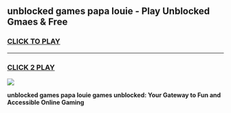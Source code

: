 
## unblocked games papa louie - Play Unblocked Gmaes & Free
<h3>
<a href="https://premium.freeplayer.one?title=unblocked_games_papa_louie&ref=19F">CLICK TO PLAY</a></h3>
<hr>

<h3>
<a href="https://premium.freeplayer.one?title=unblocked_games_papa_louie&ref=19F">CLICK 2 PLAY</a>
  
</h3>

<a href="https://premium.freeplayer.one?title=unblocked_games_papa_louie&ref=19F/"><img src="https://clearcache.store/games.png"></a>


**unblocked games papa louie games unblocked: Your Gateway to Fun and Accessible Online Gaming**
